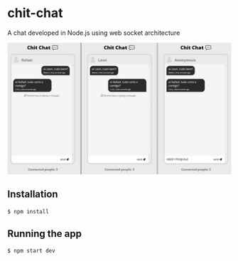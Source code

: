 # chit-chat

A chat developed in Node.js using web socket architecture

<img src="https://github.com/rafaelscariot/chit-chat/blob/master/resources/chitchat.png" />

## Installation

```bash
$ npm install
```

## Running the app

```bash
$ npm start dev
```
